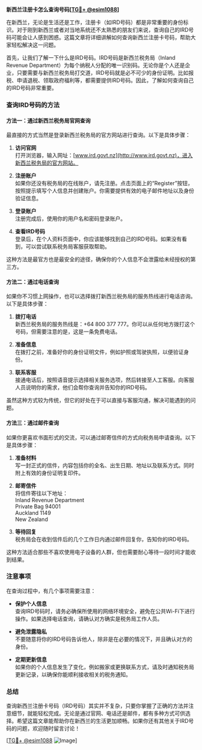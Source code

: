 **新西兰注册卡怎么查询号码[[TG💪+ @esim1088](https://t.me/s/esim1088)]**

在新西兰，无论是生活还是工作，注册卡（如IRD号码）都是非常重要的身份标识。对于刚到新西兰或者对当地系统还不太熟悉的朋友们来说，查询自己的IRD号码可能会让人感到困惑。这篇文章将详细讲解如何查询新西兰注册卡号码，帮助大家轻松解决这一问题。

首先，让我们了解一下什么是IRD号码。IRD号码是新西兰税务局（Inland Revenue Department）为每个纳税人分配的唯一识别码。无论你是个人还是企业，只要需要与新西兰税务局打交道，IRD号码就是必不可少的身份证明。比如报税、申请退税、领取政府福利等，都需要提供IRD号码。因此，了解如何查询自己的IRD号码非常重要。

### 查询IRD号码的方法

#### 方法一：通过新西兰税务局官网查询

最直接的方式当然是登录新西兰税务局的官方网站进行查询。以下是具体步骤：

1. **访问官网**  
   打开浏览器，输入网址：[www.ird.govt.nz](http://www.ird.govt.nz)，进入新西兰税务局的官方网站。

2. **注册账户**  
   如果你还没有税务局的在线账户，请先注册。点击页面上的“Register”按钮，按照提示填写个人信息并创建账户。你需要提供有效的电子邮件地址以及身份验证信息。

3. **登录账户**  
   注册完成后，使用你的用户名和密码登录账户。

4. **查看IRD号码**  
   登录后，在个人资料页面中，你应该能够找到自己的IRD号码。如果没有看到，可以尝试联系税务局客服获取帮助。

这种方法是最官方也是最安全的途径，确保你的个人信息不会泄露给未经授权的第三方。

#### 方法二：通过电话查询

如果你不习惯上网操作，也可以选择拨打新西兰税务局的服务热线进行电话咨询。以下是具体步骤：

1. **拨打电话**  
   新西兰税务局的服务热线是：+64 800 377 777。你可以从任何地方拨打这个号码，但需要注意的是，这是一条免费电话。

2. **准备信息**  
   在拨打之前，准备好你的身份证明文件，例如护照或驾驶执照，以便验证身份。

3. **联系客服**  
   接通电话后，按照语音提示选择相关服务选项，然后转接至人工客服。向客服人员说明你的需求，他们会帮你查询并告知你的IRD号码。

虽然这种方式较为传统，但它的好处在于可以直接与客服沟通，解决可能遇到的问题。

#### 方法三：通过邮件查询

如果你更喜欢书面形式的交流，可以通过邮寄信件的方式向税务局申请查询。以下是具体步骤：

1. **准备材料**  
   写一封正式的信件，内容包括你的全名、出生日期、地址以及联系方式。同时附上有效的身份证明复印件。

2. **邮寄信件**  
   将信件寄往以下地址：  
   Inland Revenue Department  
   Private Bag 94001  
   Auckland 1149  
   New Zealand  

3. **等待回复**  
   税务局会在收到信件后的几个工作日内通过邮件回复你，告知你的IRD号码。

这种方法适合那些不喜欢使用电子设备的人群，但也需要耐心等待一段时间才能收到结果。

### 注意事项

在查询过程中，有几个事项需要注意：

- **保护个人信息**  
  查询IRD号码时，请务必确保所使用的网络环境安全，避免在公共Wi-Fi下进行操作。如果选择电话查询，请确认对方确实是税务局工作人员。

- **避免泄露隐私**  
  不要随意将你的IRD号码告诉他人，除非是在必要的情况下，并且确认对方的身份。

- **定期更新信息**  
  如果你的个人信息发生了变化，例如搬家或更换联系方式，请及时通知税务局更新记录，以确保你能顺利接收相关的税务通知。

### 总结

查询新西兰注册卡号码（IRD号码）其实并不复杂，只要你掌握了正确的方法并注意细节，就能轻松完成。无论是通过官网、电话还是邮件，都有多种方式可供选择。希望这篇文章能帮助你在新西兰的生活更加顺畅。如果你还有其他关于IRD号码的问题，欢迎随时留言讨论！

[[TG💪+ @esim1088](https://t.me/s/esim1088) ![Image](https://i.postimg.cc/4NQfJmqS/Snipaste-2025-05-13-00-14-12.png)]
